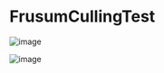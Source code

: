 # FrusumCullingTest

![image](https://github.com/yugo-unity/FrusumCullingTest/assets/57246289/ec625130-1cb9-423b-b410-aeb616a85535)


![image](https://github.com/yugo-unity/FrusumCullingTest/assets/57246289/6dfba5cc-cdfd-48f5-bf9f-a3e65363e351)
